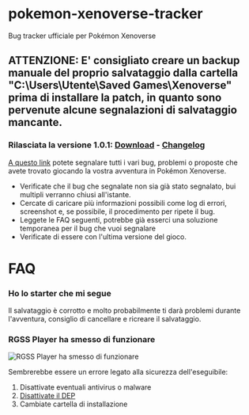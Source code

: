 # pokemon-xenoverse-tracker
Bug tracker ufficiale per Pokémon Xenoverse

## ATTENZIONE: E' consigliato creare un backup manuale del proprio salvataggio dalla cartella "C:\Users\Utente\Saved Games\Xenoverse" prima di installare la patch, in quanto sono pervenute alcune segnalazioni di salvataggio mancante.

### Rilasciata la versione 1.0.1: [Download](https://www.xenoteam.it/) - [Changelog](https://github.com/fuji97/pokemon-xenoverse-tracker/releases/tag/1.0.1)

[A questo link](https://github.com/fuji97/pokemon-xenoverse-tracker/issues) potete segnalare tutti i vari bug, problemi o proposte che avete trovato giocando la vostra avventura in Pokémon Xenoverse.

- Verificate che il bug che segnalate non sia già stato segnalato, bui multipli verranno chiusi all'istante.
- Cercate di caricare più informazioni possibili come log di errori, screenshot e, se possibile, il procedimento per ripete il bug.
- Leggete le FAQ seguenti, potrebbe già esserci una soluzione temporanea per il bug che vuoi segnalare
- Verificate di essere con l'ultima versione del gioco.

# FAQ
### Ho lo starter che mi segue
Il salvataggio è corrotto e molto probabilmente ti darà problemi durante l'avventura, consiglio di cancellare e ricreare il salvataggio.
### RGSS Player ha smesso di funzionare
![RGSS Player ha smesso di funzionare](https://user-images.githubusercontent.com/31793552/30238777-3537d898-954e-11e7-8f52-841df9bcbe97.png)

Sembrerebbe essere un errore legato alla sicurezza dell'eseguibile:
1. Disattivate eventuali antivirus o malware
2. [Disattivate il DEP](http://www.thewindowsclub.com/disable-data-execution-prevention)
3. Cambiate cartella di installazione
